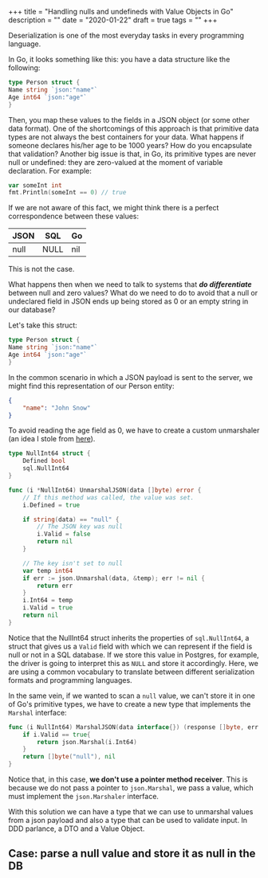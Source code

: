 +++
title = "Handling nulls and undefineds with Value Objects in Go"
description = ""
date = "2020-01-22"
draft = true
tags = ""
+++

Deserialization is one of the most everyday tasks in every programming
language.

In Go, it looks something like this: you have a data
structure like the following:

```go
type Person struct {
Name string `json:"name"`
Age int64 `json:"age"`
}
```

Then, you map these values to the fields in a JSON object (or some
other data format). One of the shortcomings of this approach is that
primitive data types are not always the best containers for your data.
What happens if someone declares his/her age to be 1000 years? How do
you encapsulate that validation? Another big issue is that, in Go, its
primitive types are never null or undefined: they are zero-valued at
the moment of variable declaration. For example:

```go
var someInt int
fmt.Println(someInt == 0) // true
```

If we are not aware of this fact, we might
think there is a perfect correspondence between these values:

JSON | SQL  | Go
---  | ---  | ---
null | NULL | nil

This is not the case.

What happens then when we need to talk to systems that ***do
differentiate*** between null and zero values?  What do we need
to do to avoid that a null or undeclared field in
JSON ends up being stored as 0 or an empty string in our
database?

Let's take this struct:

```go
type Person struct {
Name string `json:"name"`
Age int64 `json:"age"`
}
```

In the common scenario in which a JSON payload is sent to the
server, we might find this representation of our Person entity:

```json
{
	"name": "John Snow"
}
```

To avoid reading the age field as 0, we have to create a custom
unmarshaler (an idea I stole from
[here](https://www.calhoun.io/how-to-determine-if-a-json-key-has-been-set-to-null-or-not-provided/)).

```go
type NullInt64 struct {
	Defined bool
	sql.NullInt64
}

func (i *NullInt64) UnmarshalJSON(data []byte) error {
	// If this method was called, the value was set.
	i.Defined = true

	if string(data) == "null" {
		// The JSON key was null
		i.Valid = false
		return nil
	}

	// The key isn't set to null
	var temp int64
	if err := json.Unmarshal(data, &temp); err != nil {
		return err
	}
	i.Int64 = temp
	i.Valid = true
	return nil
}
```

Notice that the NullInt64 struct inherits the properties of
`sql.NullInt64`, a struct that gives us a `Valid` field with which we
can represent if the field is null or not in a SQL database.  If we
store this value in Postgres, for example, the driver is going to
interpret this as `NULL` and store it accordingly. Here, we are using a
common vocabulary to translate between different serialization formats
and programming languages.

In the same vein, if we wanted to scan a `null` value, we
can't store it in one of Go's primitive types, we have to
create a new type that implements the `Marshal` interface:

```go
func (i NullInt64) MarshalJSON(data interface{}) (response []byte, err error) {
	if i.Valid == true{
		return json.Marshal(i.Int64)
	}
	return []byte("null"), nil
}
```

Notice that, in this case, **we don't use a pointer method
receiver**. This is because we do not pass a pointer to
`json.Marshal`, we pass a value, which must implement the
`json.Marshaler` interface.

With this solution we can have a type that we can use to unmarshal
values from a json payload and also a type that can be used to
validate input. In DDD parlance, a DTO and a Value Object.

## Case: parse a null value and store it as null in the DB
